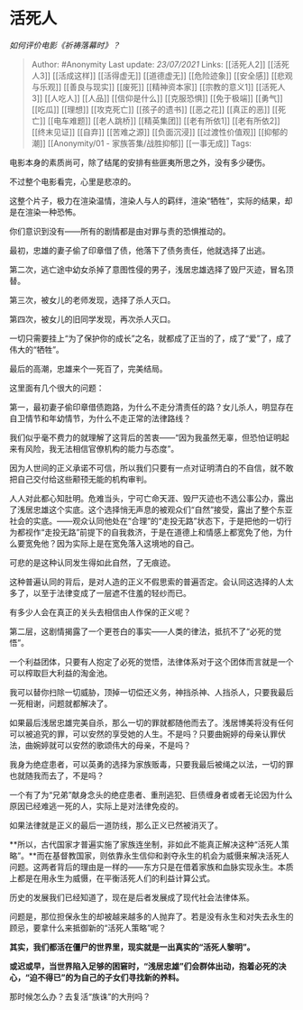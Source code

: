 # 活死人
*如何评价电影《祈祷落幕时》？*

> Author: #Anonymity
Last update: *23/07/2021* 
Links: [[活死人2]] [[活死人3]] [[活成这样]] [[活得虚无]] [[道德虚无]] [[危险迹象]] [[安全感]] [[悲观与乐观]] [[善良与现实]] [[废死]] [[精神资本家]] [[宗教的意义1]] [[活死人3]] [[人吃人]] [[人品]] [[信仰是什么]] [[克服恐惧]] [[免于极端]] [[勇气]] [[吃瓜]] [[理想]] [[攻克死亡]] [[孩子的遗书]] [[恶之花]] [[真正的恶]] [[死亡]] [[电车难题]] [[老人跳桥]] [[精英集团]] [[老有所依1]] [[老有所依2]] [[终末见证]] [[自弃]] [[苦难之源]] [[负面沉浸]] [[过渡性价值观]] [[抑郁的潮]] [[Anonymity/01 - 家族答集/战胜抑郁]] [[一事无成]]
Tags:  

电影本身的素质尚可，除了结尾的安排有些匪夷所思之外，没有多少硬伤。

不过整个电影看完，心里是悲凉的。

这整个片子，极力在渲染温情，渲染人与人的羁绊，渲染“牺牲”，实际的结果，却是在渲染一种恐怖。

你们意识到没有——所有的剧情都是由对罪与责的恐惧推动的。

最初，忠雄的妻子偷了印章借了债，他落下了债务责任，他就选择了出逃。

第二次，逃亡途中幼女杀掉了意图性侵的男子，浅居忠雄选择了毁尸灭迹，冒名顶替。

第三次，被女儿的老师发现，选择了杀人灭口。

第四次，被女儿的旧同学发现，再次杀人灭口。

一切只需要挂上“为了保护你的成长”之名，就都成了正当的了，成了“爱”了，成了伟大的“牺牲”。

最后的高潮，忠雄来个一死百了，完美结局。

这里面有几个很大的问题：

第一，最初妻子偷印章借债跑路，为什么不走分清责任的路？女儿杀人，明显存在自卫情节和年幼情节，为什么不走正常的法律路线？

我们似乎毫不费力的就理解了这背后的苦衷——“因为我虽然无辜，但恐怕证明起来有风险，我无法相信官僚机构的能力与态度”。

因为人世间的正义承诺不可信，所以我们只要有一点对证明清白的不自信，就不敢把自己交付给这些颟顸无能的机构审判。

人人对此都心知肚明。危难当头，宁可亡命天涯、毁尸灭迹也不选公事公办，露出了浅居忠雄这个实底。这个选择悄无声息的被观众们“自然”接受，露出了整个东亚社会的实底。——观众认同他处在“合理”的“走投无路”状态下，于是把他的一切行为都视作“走投无路”前提下的自我救济，于是在道德上和情感上都宽免了他，为什么要宽免他？因为实际上是在宽免落入这境地的自己。

可悲的是这种认同发生得如此自然，了无痕迹。

这种普遍认同的背后，是对人造的正义不假思索的普遍否定。会认同这选择的人太多了，以至于法律变成了一层遮不住羞的轻纱而已。

有多少人会在真正的关头去相信由人作保的正义呢？

第二层，这剧情揭露了一个更苍白的事实——人类的律法，抵抗不了“必死的觉悟”。

一个利益团体，只要有人抱定了必死的觉悟，法律体系对于这个团体而言就是一个可以榨取巨大利益的淘金池。

我可以替你扫除一切威胁，顶掉一切偿还义务，神挡杀神、人挡杀人，只要我最后一死相谢，问题就都解决了。

如果最后浅居忠雄完美自杀，那么一切的罪就都随他而去了。浅居博美将没有任何可以被追究的罪，可以安然的享受她的人生。不是吗？只要曲婉婷的母亲认罪伏法，曲婉婷就可以安然的歌颂伟大的母亲，不是吗？

我身为绝症患者，可以英勇的选择为家族贩毒，只要我最后被绳之以法，一切的罪也就随我而去了，不是吗？

一个有了为“兄弟”献身念头的绝症患者、重刑逃犯、巨债缠身者或者无论因为什么原因已经难逃一死的人，实际上是对法律免疫的。

如果法律就是正义的最后一道防线，那么正义已然被消灭了。

**所以，古代国家才普遍实施了家族连坐制，非如此不能真正解决这种“活死人策略”。**而在基督教国家，则依靠永生信仰和剥夺永生的机会为威慑来解决活死人问题。这两者背后的理由是一样的——东方只是在借着家族和血脉实现永生。本质上都是在用永生为威慑，在平衡活死人们的利益计算公式。

历史的发展我们已经知道了，现在是后者发展成了现代社会法律体系。

问题是，那位担保永生的却被越来越多的人抛弃了。若是没有永生和对失去永生的顾忌，要拿什么来抵御新的“活死人策略”呢？

**其实，我们都活在僵尸的世界里，现实就是一出真实的“活死人黎明”。**

**或迟或早，当世界陷入足够的困窘时，“浅居忠雄”们会群体出动，抱着必死的决心，“迫不得已”的为自己的子女们寻找新的养料。**

那时候怎么办？去复活“族诛”的大刑吗？



